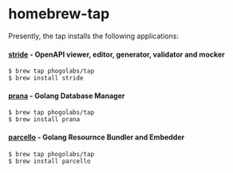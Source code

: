 # homebrew-tap

Presently, the tap installs the following applications:

#### [stride](https://github.com/phogolabs/stride) - OpenAPI viewer, editor, generator, validator and mocker

```console
$ brew tap phogolabs/tap
$ brew install stride
```

#### [prana](https://github.com/phogolabs/prana) - Golang Database Manager

```console
$ brew tap phogolabs/tap
$ brew install prana
```

#### [parcello](https://github.com/phogolabs/parcello) - Golang Resournce Bundler and Embedder

```console
$ brew tap phogolabs/tap
$ brew install parcello
```
